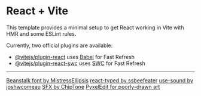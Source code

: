 # React + Vite

This template provides a minimal setup to get React working in Vite with HMR and some ESLint rules.

Currently, two official plugins are available:

- [@vitejs/plugin-react](https://github.com/vitejs/vite-plugin-react/blob/main/packages/plugin-react/README.md) uses [Babel](https://babeljs.io/) for Fast Refresh
- [@vitejs/plugin-react-swc](https://github.com/vitejs/vite-plugin-react-swc) uses [SWC](https://swc.rs/) for Fast Refresh

---

[Beanstalk font by MistressEllipsis](https://www.pentacom.jp/pentacom/bitfontmaker2/gallery/?id=158)
[react-typed by ssbeefeater](https://www.npmjs.com/package/react-typed)
[use-sound by joshwcomeau](https://www.npmjs.com/package/use-sound)
[SFX by ChipTone](https://sfbgames.itch.io/chiptone)
[PyxelEdit for poorly-drawn art](https://pyxeledit.com/)
